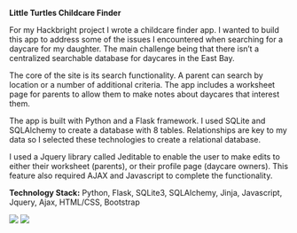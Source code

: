 <strong>Little Turtles Childcare Finder</strong>For my Hackbright project I wrote a childcare finder app. I wanted to build this app to address some of the issues I encountered when searching for a daycare for my daughter. The main challenge being that there isn’t a centralized searchable database for daycares in the East Bay. The core of the site is its search functionality. A parent can search by location or a number of additional criteria. The app includes a worksheet page for parents to allow them to make notes about daycares that interest them. The app is built with Python and a Flask framework. I used SQLite and SQLAlchemy to create a database with 8 tables. Relationships are key to my data so I selected these technologies to create a relational database. I used a Jquery library called Jeditable to enable the user to make edits to either their worksheet (parents), or their profile page (daycare owners). This feature also required AJAX and Javascript to complete the functionality. <strong>Technology Stack:</strong>Python, Flask, SQLite3, SQLAlchemy, Jinja, Javascript, Jquery, Ajax, HTML/CSS, Bootstrap
<img src="../static/img/adv_search.jpg">

<img src="../static/img/par_worksheet.jpg">